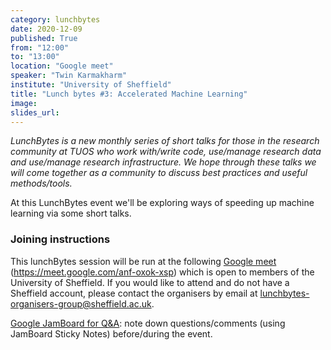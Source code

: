 ```yaml
---
category: lunchbytes
date: 2020-12-09
published: True
from: "12:00"
to: "13:00"
location: "Google meet"
speaker: "Twin Karmakharm"
institute: "University of Sheffield"
title: "Lunch bytes #3: Accelerated Machine Learning"
image:
slides_url:
---
```


*LunchBytes is a new monthly series of short talks for those in the research community at TUOS who work with/write code, use/manage research data and use/manage research infrastructure. We hope through these talks we will come together as a community to discuss best practices and useful methods/tools.*

At this LunchBytes event we'll be exploring ways of speeding up machine learning via some short talks.

### Joining instructions
This lunchBytes session will be run at the following <a href="https://meet.google.com/anf-oxok-xsp" target="_blank">Google meet</a> (https://meet.google.com/anf-oxok-xsp) which is open to members of the University of Sheffield. If you would like to attend and do not have a Sheffield account, please contact the organisers by email at [lunchbytes-organisers-group@sheffield.ac.uk](mailto:lunchbytes-organisers-group@sheffield.ac.uk).

[Google JamBoard for Q&A](https://jamboard.google.com/d/1TLW-_5tfMt0oBYYyW9WalqGlA4WGRQU59Eq3OLi8KuU): note down questions/comments (using JamBoard Sticky Notes) before/during the event.  
